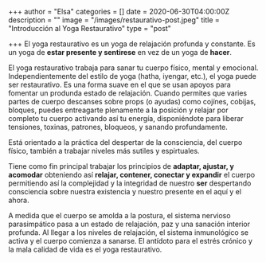 +++
author = "Elsa"
categories = []
date = 2020-06-30T04:00:00Z
description = ""
image = "/images/restaurativo-post.jpeg"
title = "Introducción al Yoga Restaurativo"
type = "post"

+++
El yoga restaurativo es un yoga de relajación profunda y constante. Es un yoga de **estar presente y sentirese** en vez de un yoga de **hacer**.

El yoga restaurativo trabaja para sanar tu cuerpo físico, mental y emocional. Independientemente del estilo de yoga (hatha, iyengar, etc.), el yoga puede ser restaurativo. Es una forma suave en el que se usan apoyos para fomentar un produnda estado de relajación. Cuando permites que varies partes de cuerpo descanses sobre props (o ayudas) como cojínes, cobijas, bloques, puedes entreagarte plenamente a la posición y relajar por completo tu cuerpo activando así tu energía, disponiéndote para liberar tensiones, toxinas, patrones, bloqueos, y sanando profundamente.

Está orientado a la práctica del despertar de la consciencia, del cuerpo físico, también a trabajar niveles más sutiles y espirtuales.

Tiene como fin principal trabajar los principios de **adaptar, ajustar, y acomodar** obteniendo así **relajar, contener, conectar y expandir** el cuerpo permitiendo así la complejidad y la integridad de nuestro **ser** despertando consciencia sobre nuestra existencia y nuestro presente en el aquí y el ahora.

A medida que el cuerpo se amolda a la postura, el sistema nervioso parasimpático pasa a un estado de relajación, paz y una sanación interior profunda. Al llegar a los niveles de relajación, el sistema inmunológico se activa y el cuerpo comienza a sanarse. El antídoto para el estrés crónico y la mala calidad de vida es el yoga restaurativo.